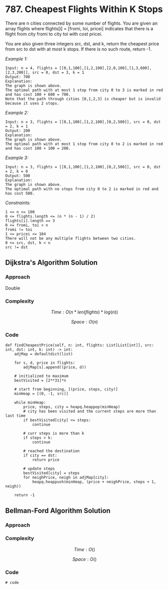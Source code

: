 # 787. Cheapest Flights Within K Stops
There are n cities connected by some number of flights. You are given an array flights where flights[i] = [fromi, toi, pricei] indicates that there is a flight from city fromi to city toi with cost pricei.

You are also given three integers src, dst, and k, return the cheapest price from src to dst with at most k stops. If there is no such route, return -1.

*Example 1:*

```
Input: n = 4, flights = [[0,1,100],[1,2,100],[2,0,100],[1,3,600],[2,3,200]], src = 0, dst = 3, k = 1
Output: 700
Explanation:
The graph is shown above.
The optimal path with at most 1 stop from city 0 to 3 is marked in red and has cost 100 + 600 = 700.
Note that the path through cities [0,1,2,3] is cheaper but is invalid because it uses 2 stops.
```

*Example 2:*

```
Input: n = 3, flights = [[0,1,100],[1,2,100],[0,2,500]], src = 0, dst = 2, k = 1
Output: 200
Explanation:
The graph is shown above.
The optimal path with at most 1 stop from city 0 to 2 is marked in red and has cost 100 + 100 = 200.
```

*Example 3:*

```
Input: n = 3, flights = [[0,1,100],[1,2,100],[0,2,500]], src = 0, dst = 2, k = 0
Output: 500
Explanation:
The graph is shown above.
The optimal path with no stops from city 0 to 2 is marked in red and has cost 500.
```

*Constraints:*

```
1 <= n <= 100
0 <= flights.length <= (n * (n - 1) / 2)
flights[i].length == 3
0 <= fromi, toi < n
fromi != toi
1 <= pricei <= 104
There will not be any multiple flights between two cities.
0 <= src, dst, k < n
src != dst
```

## Dijkstra's Algorithm Solution

### Approach
Double 

### Complexity
$$Time: O(n * len(flights) * log(n))$$

$$Space: O(n)$$

### Code
```
def findCheapestPrice(self, n: int, flights: List[List[int]], src: int, dst: int, k: int) -> int:
    adjMap = defaultdict(list)

    for s, d, price in flights:
        adjMap[s].append((price, d))

    # initialized to maximum
    bestVisited = [2**31]*n 

    # start from beginning, [(price, steps, city)]
    minHeap = [(0, -1, src)] 

    while minHeap:
        price, steps, city = heapq.heappop(minHeap)
        # city has been visited and the current steps are more than last time
        if bestVisited[city] <= steps: 
            continue

        # curr steps is more than k
        if steps > k:
            continue

        # reached the destination
        if city == dst:
            return price

        # update steps
        bestVisited[city] = steps
        for neighPrice, neigh in adjMap[city]:
            heapq.heappush(minHeap, (price + neighPrice, steps + 1, neigh))

    return -1
```

## Bellman-Ford Algorithm Solution

### Approach
<!-- Describe your approach to solving the problem. -->

### Complexity
$$Time: O()$$

$$Space: O()$$

### Code
```
# code
```